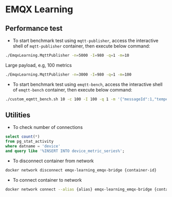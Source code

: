 # EMQX Learning

## Performance test
+ To start benchmark test using `mqtt-publisher`, access the interactive shell of `mqtt-publisher` container, then execute below command:
```sh
./EmqxLearning.MqttPublisher -n=5000 -I=980 -q=1 -m=10
```
Large payload, e.g, 100 metrics
```sh
./EmqxLearning.MqttPublisher -n=3000 -I=980 -q=1 -m=100
```
+ To start benchmark test using `emqtt-bench`, access the interactive shell of `emqtt-bench` container, then execute below command:
```sh
./custom_eqmtt_bench.sh 10 -c 100 -I 100 -q 1 -m '{"messageId":1,"temperature":32.81665161616013,"humidity":71.98951628617453,"deviceId":"DB","timestamp":1679898067325,"ack":true,"snr":9,"txt":"text"}'
```

## Utilities
+ To check number of connections
```sql
select count(*)
from pg_stat_activity
where datname = 'device'
and query like '%INSERT INTO device_metric_series%';
```
+ To disconnect container from network
```sh
docker network disconnect emqx-learning_emqx-bridge {container-id}
```
+ To connect container to network
```sh
docker network connect --alias {alias} emqx-learning_emqx-bridge {container-id}
```